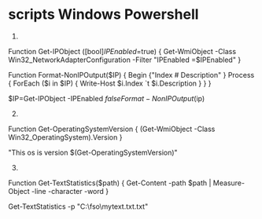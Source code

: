 # scripts Windows Powershell

1.

Function Get-IPObject ([bool]$IPEnabled =$true)
{
Get-WmiObject -Class Win32_NetworkAdapterConfiguration -Filter "IPEnabled =$IPEnabled"
}

Function Format-NonIPOutput($IP)
{
Begin {"Index # Description" }
Process {
    ForEach ($i in $IP)
    {
    Write-Host $i.Index `t $i.Description
    }
}
}

$IP=Get-IPObject -IPEnabled $false
Format-NonIPOutput($ip)


2.


Function Get-OperatingSystemVersion 
{
	(Get-WmiObject -Class Win32_OperatingSystem).Version
}

"This os is version $(Get-OperatingSystemVersion)"


3.

Function Get-TextStatistics($path)
{
	Get-Content -path $path |
	Measure-Object -line -character -word
}

Get-TextStatistics -p "C:\fso\mytext.txt.txt"
